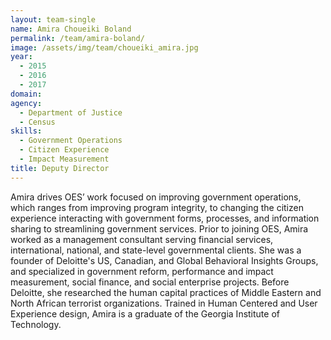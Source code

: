 ```yaml
---
layout: team-single
name: Amira Choueiki Boland
permalink: /team/amira-boland/
image: /assets/img/team/choueiki_amira.jpg
year: 
  - 2015
  - 2016
  - 2017
domain:
agency: 
  - Department of Justice
  - Census
skills: 
  - Government Operations
  - Citizen Experience
  - Impact Measurement
title: Deputy Director
---
```


Amira drives OES’ work focused on improving government operations, which ranges from improving program integrity, to changing the citizen experience interacting with government forms, processes, and information sharing to streamlining government services. Prior to joining OES, Amira worked as a management consultant serving financial services, international, national, and state-level governmental clients. She was a founder of Deloitte's US, Canadian, and Global Behavioral Insights Groups, and specialized in government reform, performance and impact measurement, social finance, and social enterprise projects. Before Deloitte, she researched the human capital practices of Middle Eastern and North African terrorist organizations. Trained in Human Centered and User Experience design, Amira is a graduate of the Georgia Institute of Technology.
